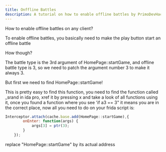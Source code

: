 ```yaml
---
title: Onffline Battles
description: A tutorial on how to enable offline battles by PrimoDevHacc
---
```


How to enable offline battles on any client?

To enable offline battles, you basically need to make the play button start an offline battle

How though?

The battle type is the 3rd argument of HomePage::startGame, and offline battle type is 3, so we need to patch the argument number 3 to make it always 3.


But first we need to find HomePage::startGame!

This is pretty easy to find this function, you need to find the function called _srand in ida pro, xref it by pressing x and take a look of all functions using it, once you found a function where you see
'if a3 == 3" it means you are in the correct place, now all you need to do on your frida script is:


```js
Interceptor.attach(cache.base.add(HomePage::startGame),{
        onEnter: function(args) {
            args[3] = ptr(3);
        }
    });
```

replace "HomePage::startGame" by its actual address
